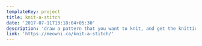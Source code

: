 ```yaml
---
templateKey: project
title: knit-a-stitch
date: '2017-07-11T13:18:04+05:30'
description: 'draw a pattern that you want to knit, and get the knitting chart for it!'
link: 'https://meowni.ca/knit-a-stitch/'
---
```


